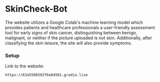 # SkinCheck-Bot
The website utilizes a Google Colab's machine learning model which provides patients and healthcare professionals a user-friendly assessment tool for early signs of skin cancer, distinguishing between benign, malignant, or neither if the picture uploaded is not skin. Additionally, after classifying the skin leisure, the site will also provide symptoms.

### Setup
Link to the website:
  ```
  https://63a5596592f6e84501.gradio.live
``` 
